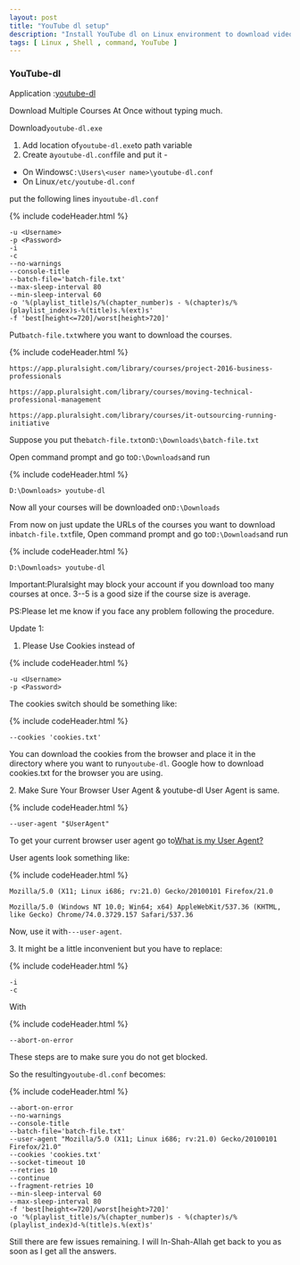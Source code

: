 ```yaml
---
layout: post
title: "YouTube dl setup"
description: "Install YouTube dl on Linux environment to download videos from YouTube"
tags: [ Linux , Shell , command, YouTube ]
---
```


### YouTube-dl

Application :[youtube-dl](https://youtube-dl.org/ "youtube-dl.org")

Download Multiple Courses At Once without typing much.

Download`youtube-dl.exe`

1.  Add location of`youtube-dl.exe`to path variable
2.  Create a`youtube-dl.conf`file and put it -

-   On Windows`C:\Users\<user name>\youtube-dl.conf`
-   On Linux`/etc/youtube-dl.conf`

put the following lines in`youtube-dl.conf`

{% include codeHeader.html %}
```
-u <Username>
-p <Password>
-i
-c
--no-warnings
--console-title
--batch-file='batch-file.txt'
--max-sleep-interval 80
--min-sleep-interval 60
-o '%(playlist_title)s/%(chapter_number)s - %(chapter)s/%(playlist_index)s-%(title)s.%(ext)s'
-f 'best[height<=720]/worst[height>720]'
```

Put`batch-file.txt`where you want to download the courses.

{% include codeHeader.html %}
```
https://app.pluralsight.com/library/courses/project-2016-business-professionals

https://app.pluralsight.com/library/courses/moving-technical-professional-management

https://app.pluralsight.com/library/courses/it-outsourcing-running-initiative
```

Suppose you put the`batch-file.txt`on`D:\Downloads\batch-file.txt`

Open command prompt and go to`D:\Downloads`and run

{% include codeHeader.html %}
```
D:\Downloads> youtube-dl
```

Now all your courses will be downloaded on`D:\Downloads`

From now on just update the URLs of the courses you want to download in`batch-file.txt`file, Open command prompt and go to`D:\Downloads`and run

{% include codeHeader.html %}
```
D:\Downloads> youtube-dl
```

Important:Pluralsight may block your account if you download too many courses at once. 3--5 is a good size if the course size is average.

PS:Please let me know if you face any problem following the procedure.

Update 1:

1.  Please Use Cookies instead of

{% include codeHeader.html %}
```
-u <Username>
-p <Password>
```

The cookies switch should be something like:

{% include codeHeader.html %}
```
--cookies 'cookies.txt'
```

You can download the cookies from the browser and place it in the directory where you want to run`youtube-dl`. Google how to download cookies.txt for the browser you are using.

2\. Make Sure Your Browser User Agent & youtube-dl User Agent is same.

{% include codeHeader.html %}
```
--user-agent "$UserAgent"
```

To get your current browser user agent go to[What is my User Agent?](https://www.whatismybrowser.com/detect/what-is-my-user-agent "www.whatismybrowser.com")

User agents look something like:

{% include codeHeader.html %}
```
Mozilla/5.0 (X11; Linux i686; rv:21.0) Gecko/20100101 Firefox/21.0

Mozilla/5.0 (Windows NT 10.0; Win64; x64) AppleWebKit/537.36 (KHTML, like Gecko) Chrome/74.0.3729.157 Safari/537.36
```

Now, use it with`---user-agent`.

3\. It might be a little inconvenient but you have to replace:

{% include codeHeader.html %}
```
-i
-c
```

With

{% include codeHeader.html %}
```
--abort-on-error
```

These steps are to make sure you do not get blocked.

So the resulting`youtube-dl.conf` becomes:

{% include codeHeader.html %}
```
--abort-on-error
--no-warnings
--console-title
--batch-file='batch-file.txt'
--user-agent "Mozilla/5.0 (X11; Linux i686; rv:21.0) Gecko/20100101 Firefox/21.0"
--cookies 'cookies.txt'
--socket-timeout 10
--retries 10
--continue
--fragment-retries 10
--min-sleep-interval 60
--max-sleep-interval 80
-f 'best[height<=720]/worst[height>720]'
-o '%(playlist_title)s/%(chapter_number)s - %(chapter)s/%(playlist_index)d-%(title)s.%(ext)s'
```

Still there are few issues remaining. I will In-Shah-Allah get back to you as soon as I get all the answers.